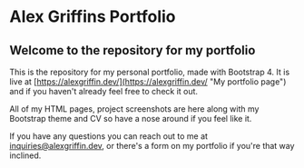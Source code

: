 # Alex Griffins Portfolio #
## Welcome to the repository for my portfolio ##

This is the repository for my personal portfolio, made with Bootstrap 4. It is live at [https://alexgriffin.dev/](https://alexgriffin.dev/ "My portfolio page") and if you haven't already feel free to check it out. 

All of my HTML pages, project screenshots are here along with my Bootstrap theme and CV so have a nose around if you feel like it.

If you have any questions you can reach out to me at inquiries@alexgriffin.dev, or there's a form on my portfolio if you're that way inclined.
